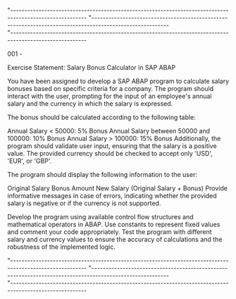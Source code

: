 "--------------------------------------------------------------------------------------------------------- 
"---------------------------------------------------------------------------------------------------------    
"---------------------------------------------------------------------------------------------------------    

001 - 

Exercise Statement: Salary Bonus Calculator in SAP ABAP

You have been assigned to develop a SAP ABAP program to calculate salary bonuses based on specific criteria for a company. The program should interact with the user, prompting for the input of an employee's annual salary and the currency in which the salary is expressed.

The bonus should be calculated according to the following table:

Annual Salary < 50000: 5% Bonus
Annual Salary between 50000 and 100000: 10% Bonus
Annual Salary > 100000: 15% Bonus
Additionally, the program should validate user input, ensuring that the salary is a positive value. The provided currency should be checked to accept only 'USD', 'EUR', or 'GBP'.

The program should display the following information to the user:

Original Salary
Bonus Amount
New Salary (Original Salary + Bonus)
Provide informative messages in case of errors, indicating whether the provided salary is negative or if the currency is not supported.

Develop the program using available control flow structures and mathematical operators in ABAP. Use constants to represent fixed values and comment your code appropriately. Test the program with different salary and currency values to ensure the accuracy of calculations and the robustness of the implemented logic.

"--------------------------------------------------------------------------------------------------------- 
"---------------------------------------------------------------------------------------------------------    
"---------------------------------------------------------------------------------------------------------    
